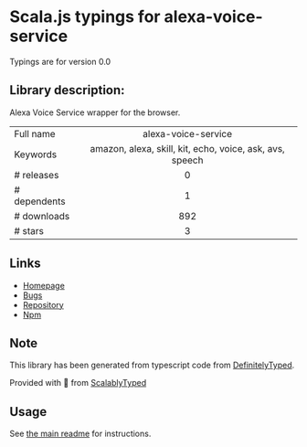
# Scala.js typings for alexa-voice-service

Typings are for version 0.0

## Library description:
Alexa Voice Service wrapper for the browser.

|                    |                 |
| ------------------ | :-------------: |
| Full name          | alexa-voice-service |
| Keywords           | amazon, alexa, skill, kit, echo, voice, ask, avs, speech |
| # releases         | 0 |
| # dependents       | 1 |
| # downloads        | 892 |
| # stars            | 3 |

## Links
- [Homepage](https://github.com/miguelmota/alexa-voice-service)
- [Bugs](https://github.com/miguelmota/alexa-voice-service/issues)
- [Repository](https://github.com/miguelmota/alexa-voice-service)
- [Npm](https://www.npmjs.com/package/alexa-voice-service)
    


## Note
This library has been generated from typescript code from [DefinitelyTyped](https://definitelytyped.org).

Provided with :purple_heart: from [ScalablyTyped](https://github.com/oyvindberg/ScalablyTyped)

## Usage
See [the main readme](../../readme.md) for instructions.


